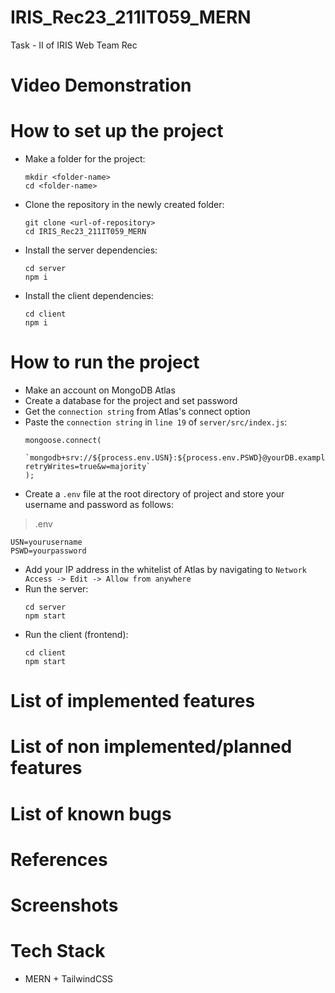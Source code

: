 # IRIS_Rec23_211IT059_MERN
Task - II of IRIS Web Team Rec

# Video Demonstration

# How to set up the project
+ Make a folder for the project:<br>
  ```
  mkdir <folder-name>
  cd <folder-name>
  ```
+ Clone the repository in the newly created folder:<br>
  ```
  git clone <url-of-repository>
  cd IRIS_Rec23_211IT059_MERN
  ```
+ Install the server dependencies:<br>
  ```
  cd server
  npm i
  ```
+ Install the client dependencies:<br>
  ```
  cd client
  npm i
  ```
# How to run the project
+ Make an account on MongoDB Atlas
+ Create a database for the project and set password
+ Get the ```connection string``` from Atlas's connect option
+ Paste the ```connection string``` in ```line 19``` of ```server/src/index.js```:
  ```
  mongoose.connect(
    `mongodb+srv://${process.env.USN}:${process.env.PSWD}@yourDB.example.mongodb.net/yourDB?retryWrites=true&w=majority`
  );
  ```
+ Create a ```.env``` file at the root directory of project and store your username and password as follows:<br>
> .env
  ```
  USN=yourusername
  PSWD=yourpassword
  ```
+ Add your IP address in the whitelist of Atlas by navigating to ```Network Access -> Edit -> Allow from anywhere```
+ Run the server:<br>
  ```
  cd server
  npm start
  ```
+ Run the client (frontend):<br>
  ```
  cd client
  npm start
  ```

# List of implemented features

# List of non implemented/planned features

# List of known bugs

# References

# Screenshots

# Tech Stack
+ MERN + TailwindCSS
